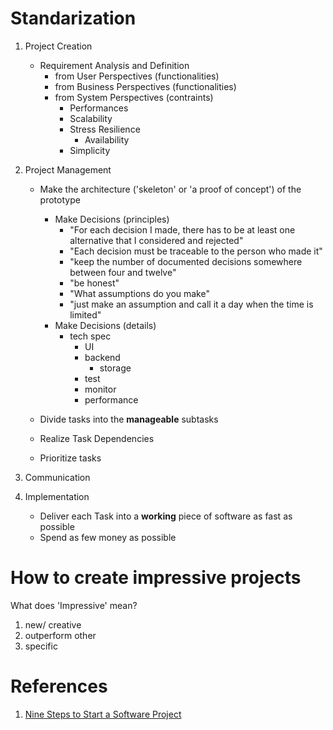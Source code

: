 # Standarization

1. Project Creation
   + Requirement Analysis and Definition
     + from User Perspectives (functionalities)
     + from Business Perspectives (functionalities)
     + from System Perspectives (contraints)
       + Performances
       + Scalability
       + Stress Resilience
         + Availability 
       + Simplicity
       
2. Project Management
   + Make the architecture ('skeleton' or 'a proof of concept') of the prototype
     + Make Decisions (principles)
       + "For each decision I made, there has to be at least one alternative that I considered and rejected"
       + "Each decision must be traceable to the person who made it"
       + "keep the number of documented decisions somewhere between four and twelve"
       + "be honest"
       + "What assumptions do you make"
       + "just make an assumption and call it a day when the time is limited"
     + Make Decisions (details)
       + tech spec
         + UI
         + backend
           + storage
         + test
         + monitor
         + performance
         
   + Divide tasks into the __manageable__ subtasks
   + Realize Task Dependencies
   + Prioritize tasks
   
3. Communication
4. Implementation
   + Deliver each Task into a __working__ piece of software as fast as possible
   + Spend as few money as possible
   
   
# How to create impressive projects

What does 'Impressive' mean?

1. new/ creative
2. outperform other
3. specific


# References

1. [Nine Steps to Start a Software Project](http://www.yegor256.com/2015/08/04/nine-steps-start-software-project.html)

